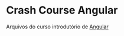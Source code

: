 # Crash Course Angular

Arquivos do curso introdutório de [Angular](https://www.youtube.com/playlist?list=PLnDvRpP8Bnex2GQEN0768_AxZg_RaIGmw)
